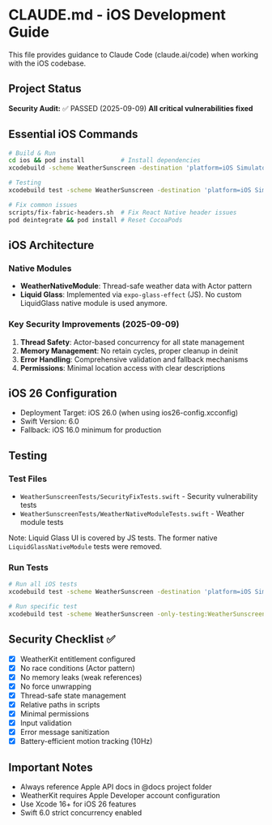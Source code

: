 # CLAUDE.md - iOS Development Guide

This file provides guidance to Claude Code (claude.ai/code) when working with the iOS codebase.

## Project Status
**Security Audit:** ✅ PASSED (2025-09-09)
**All critical vulnerabilities fixed**

## Essential iOS Commands

```bash
# Build & Run
cd ios && pod install          # Install dependencies
xcodebuild -scheme WeatherSunscreen -destination 'platform=iOS Simulator,name=iPhone 15' build

# Testing
xcodebuild test -scheme WeatherSunscreen -destination 'platform=iOS Simulator,name=iPhone 15'

# Fix common issues
scripts/fix-fabric-headers.sh  # Fix React Native header issues
pod deintegrate && pod install # Reset CocoaPods
```

## iOS Architecture

### Native Modules
- **WeatherNativeModule**: Thread-safe weather data with Actor pattern
- **Liquid Glass**: Implemented via `expo-glass-effect` (JS). No custom LiquidGlass native module is used anymore.

### Key Security Improvements (2025-09-09)
1. **Thread Safety**: Actor-based concurrency for all state management
2. **Memory Management**: No retain cycles, proper cleanup in deinit
3. **Error Handling**: Comprehensive validation and fallback mechanisms
4. **Permissions**: Minimal location access with clear descriptions

## iOS 26 Configuration
- Deployment Target: iOS 26.0 (when using ios26-config.xcconfig)
- Swift Version: 6.0
- Fallback: iOS 16.0 minimum for production

## Testing

### Test Files
- `WeatherSunscreenTests/SecurityFixTests.swift` - Security vulnerability tests
- `WeatherSunscreenTests/WeatherNativeModuleTests.swift` - Weather module tests
  
Note: Liquid Glass UI is covered by JS tests. The former native `LiquidGlassNativeModule` tests were removed.

### Run Tests
```bash
# Run all iOS tests
xcodebuild test -scheme WeatherSunscreen -destination 'platform=iOS Simulator,name=iPhone 15'

# Run specific test
xcodebuild test -scheme WeatherSunscreen -only-testing:WeatherSunscreenTests/SecurityFixTests
```

## Security Checklist ✅
- [x] WeatherKit entitlement configured
- [x] No race conditions (Actor pattern)
- [x] No memory leaks (weak references)
- [x] No force unwrapping
- [x] Thread-safe state management
- [x] Relative paths in scripts
- [x] Minimal permissions
- [x] Input validation
- [x] Error message sanitization
- [x] Battery-efficient motion tracking (10Hz)

## Important Notes
- Always reference Apple API docs in @docs project folder
- WeatherKit requires Apple Developer account configuration
- Use Xcode 16+ for iOS 26 features
- Swift 6.0 strict concurrency enabled
